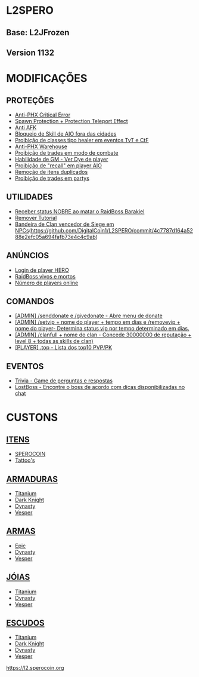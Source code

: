 # L2SPERO

## Base: L2JFrozen
## Version 1132


# MODIFICAÇÕES
## PROTEÇÕES
* [Anti-PHX Critical Error](https://github.com/DigitalCoin1/L2SPERO/commit/786a38d4d7047fe4bde8f9bb67aa90b3afba9069)
* [Spawn Protection + Protection Teleport Effect](https://github.com/DigitalCoin1/L2SPERO/commit/d9fa2b6c8e0111c51fc91379941a7bd0d8ec68d9)
* [Anti AFK](https://github.com/DigitalCoin1/L2SPERO/commit/06dbb322253a94c4bdf2d1059d3f3cff916d0902)
* [Bloqueio de Skill de AIO fora das cidades](https://github.com/DigitalCoin1/L2SPERO/commit/a0ce3cb6f01ba9499a511901fab85a3b50ee4993)
* [Proibição de classes tipo healer em eventos TvT e CtF](https://github.com/DigitalCoin1/L2SPERO/commit/490bc2deb9f6e6bdd47245c8f55e812352326374)
* [Anti-PHX Warehouse](https://github.com/DigitalCoin1/L2SPERO/commit/b50fc6f55888b0a5c76e91f4235342d9a0ad9107)
* [Proibição de trades em modo de combate](https://github.com/DigitalCoin1/L2SPERO/commit/17d18d08cc4aee1f8c42186c10d03de8e3c19c22)
* [Habilidade de GM - Ver Dye de player](https://github.com/DigitalCoin1/L2SPERO/commit/636cd42b1a40359ceabaaead20825bbfab7dfc8c)
* [Proibição de "recall" em player AIO](https://github.com/DigitalCoin1/L2SPERO/commit/6c50533470377347f0bf9130eb3312a716e754ab)
* [Remoção de itens duplicados](https://github.com/DigitalCoin1/L2SPERO/commit/7aea0e7e3dc8b5b28ee900ba55ecc7c553218328)
* [Proibição de trades em partys](https://github.com/DigitalCoin1/L2SPERO/commit/39d72f9c6946b40ddbcab4e6edd18d93789be88d)

## UTILIDADES
* [Receber status NOBRE ao matar o RaidBoss Barakiel](https://github.com/DigitalCoin1/L2SPERO/commit/5a16a6d8f196ef1822c761ea9267669843157a01)
* [Remover Tutorial](https://github.com/DigitalCoin1/L2SPERO/commit/94485348a877ea60d32f09befd12dbfdd98ae14c)
* [Bandeira de Clan vencedor de Siege em NPCs](https://github.com/DigitalCoin1/L2SPERO/commit/c4e8e02f7c99e22c3c99c3e877f0d59c1b53bdfe)(https://github.com/DigitalCoin1/L2SPERO/commit/4c7787d164a5288e2efc05a694fafb73e4c4c9ab)

## ANÚNCIOS
* [Login de player HERO](https://github.com/DigitalCoin1/L2SPERO/commit/5da7b7adf8a23b0dd258a53e1b39347f3445a812)
* [RaidBoss vivos e mortos](https://github.com/DigitalCoin1/L2SPERO/commit/aa36c75acc34d888224568f0e328d59f250a646f)
* [Número de players online](https://github.com/DigitalCoin1/L2SPERO/commit/beab3533ef718eed5cde51bbf44f71741123d9c6)

## COMANDOS
* [[ADMIN] /senddonate e /givedonate - Abre menu de donate](https://github.com/DigitalCoin1/L2SPERO/commit/123897188eedb8edf76210718fb5c57f8c01c313)
* [[ADMIN] /setvip + nome do player + tempo em dias e /removevip + nome do player- Determina status vip por tempo determinado em dias.](https://github.com/DigitalCoin1/L2SPERO/commit/dc66375da614cebb5a3f44354d4f377dcc72b73b)
* [[ADMIN] /clanfull + nome do clan - Concede 30000000 de reputação + level 8 + todas as skills de clan)](https://github.com/DigitalCoin1/L2SPERO/commit/6030ece258911ad40775cd4c7dc672cdafd5452c)
* [[PLAYER] .top - Lista dos top10 PVP/PK](https://github.com/DigitalCoin1/L2SPERO/commit/0c0e43bee92323c8b5d2b42b2705f97c120f0b17)

## EVENTOS
* [Trivia - Game de perguntas e respostas](https://github.com/DigitalCoin1/L2SPERO/commit/42e3e0d9381d7460c265a9c1e95934ea5c7f0483)
* [LostBoss - Encontre o boss de acordo com dicas disponibilizadas no chat](https://github.com/DigitalCoin1/L2SPERO/commit/b772a2a76df1eab0077d71944a06ae59f0c7cc2b)



# CUSTONS
## [ITENS](https://github.com/DigitalCoin1/L2SPERO/blob/main/custom_items.md)
* [SPEROCOIN](https://github.com/DigitalCoin1/L2SPERO/commit/942108e3e96bc36b788f6e0eee67dee05fb898f5)
* [Tattoo's](https://github.com/DigitalCoin1/L2SPERO/commit/a56c049a91695fd9de15db4515ba6e4ba26c0b72)

## [ARMADURAS](https://github.com/DigitalCoin1/L2SPERO/blob/main/custom_armors.md)
* [Titanium](https://github.com/DigitalCoin1/L2SPERO/commit/0253f90f7e8379a8422b7ebc6366a5a5dcaf38af)
* [Dark Knight](https://github.com/DigitalCoin1/L2SPERO/commit/d053f43cade15a288a0dc9c21f9e25a4c30d1869)
* [Dynasty](https://github.com/DigitalCoin1/L2SPERO/commit/d7f149f1e34ce203ee74d15a851f259f50253c57)
* [Vesper](https://github.com/DigitalCoin1/L2SPERO/commit/eef03e3221e3bf5507ae6ef2c9c0b696c70e4a45)

## [ARMAS](https://github.com/DigitalCoin1/L2SPERO/blob/main/custom_weapons.md)
* [Epic](https://github.com/DigitalCoin1/L2SPERO/commit/d9a2241a42ab205b0316445b8536e58b559c2b08)
* [Dynasty](https://github.com/DigitalCoin1/L2SPERO/commit/f16411a1025a73815d470b16d30ae36982a8ffd3)
* [Vesper](https://github.com/DigitalCoin1/L2SPERO/commit/6514e5bb4af5c57a0990faf5fa2704960332dc56)

## [JÓIAS](https://github.com/DigitalCoin1/L2SPERO/blob/main/custom_jewels.md)
* [Titanium](https://github.com/DigitalCoin1/L2SPERO/commit/8075d8c4dda103e87eaae8e4b2228a55bf9568d2)
* [Dynasty](https://github.com/DigitalCoin1/L2SPERO/commit/0612fdc6fa06de9819a019c5d35f7aa411b87250)
* [Vesper](https://github.com/DigitalCoin1/L2SPERO/commit/eef03e3221e3bf5507ae6ef2c9c0b696c70e4a45)

## [ESCUDOS](https://github.com/DigitalCoin1/L2SPERO/blob/main/custom_weapons.md)
* [Titanium](https://github.com/DigitalCoin1/L2SPERO/commit/0253f90f7e8379a8422b7ebc6366a5a5dcaf38af)
* [Dark Knight](https://github.com/DigitalCoin1/L2SPERO/commit/d053f43cade15a288a0dc9c21f9e25a4c30d1869)
* [Dynasty](https://github.com/DigitalCoin1/L2SPERO/commit/d7f149f1e34ce203ee74d15a851f259f50253c57)
* [Vesper](https://github.com/DigitalCoin1/L2SPERO/commit/eef03e3221e3bf5507ae6ef2c9c0b696c70e4a45)

https://l2.sperocoin.org
 
